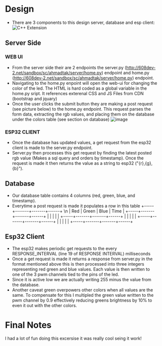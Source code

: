# Design
- There are 3 components to this design server, database and esp client:
  ![C++ Extension](https://github.com/ahmadtak-3212/Smart_Lamp/blob/main/writeup_resources/smart_lamp.png?raw=true)
## Server Side
### WEB UI
- From the server side their are 2 endpoints the server.py (http://608dev-2.net/sandbox/sc/ahmadtak/server/home.py) endpoint and home.py (http://608dev-2.net/sandbox/sc/ahmadtak/server/home.py) endpoint.
- Navigating to the home.py enpoint will open the web-ui for changing the color of the led. The HTML is hard coded as a global variable in the home.py sript. It references exterenal CSS and JS Files from CDN (bootstrap and jquary)
- Once the user clicks the submit button they are making a post request (see picture below) to the home.py endpoint. This request parses the form data, extracting the rgb values, and placing them on the database under the colors table (see section on database)
![image](https://user-images.githubusercontent.com/78754327/158101948-c3f650f5-e215-4354-93bb-d7a914dad59b.png)

### ESP32 CLIENT
- Once the database has updated values, a get request from the esp32 client is made to the server.py endpoint. 
- Server.py then processes this get request by finding the latest posted rgb value (Makes a sql query and orders by timestamp). Once the request is made it then returns the value as a string to esp32 ("{r},{g},{b}"). 
## Database
- Our database table contains 4 columns (red, green, blue, and timestamp).
- Everytime a post request is made it populates a row in this table
+-----+-------+-------+------+ \n
| Red | Green | Blue  | Time |
+-----+-------+-------+------+
|     |       |       |      |
+-----+-------+-------+------+
|     |       |       |      |
+-----+-------+-------+------+
|     |       |       |      |
+-----+-------+-------+------+
## Esp32 Client
- The esp32 makes periodic get requests to the every RESPONSE_INTERVAL (line 19 of RESPONSE INTERVAL) milliseconds 
- Once a get request is made it returns a response from server.py in the format mentioned above this is then processed into three integers representing red green and blue values. Each value is then written to one of the 3 pwm channels tied to the pins of the led.
- Since it is active low we are actually writing 255 minus the value from the database. 
- Another caveat green overpowers other colors when all values are the same. To compensate for this I multipled the green value written to the pwm channel by 0.9 effectively reducing greens brightness by 10% to even it out with the other colors. 
# Final Notes
I had a lot of fun doing this excersise it was really cool seing it work!

